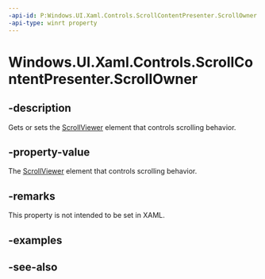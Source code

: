```yaml
---
-api-id: P:Windows.UI.Xaml.Controls.ScrollContentPresenter.ScrollOwner
-api-type: winrt property
---
```


<!-- Property syntax
public object ScrollOwner { get;  set; }
-->

# Windows.UI.Xaml.Controls.ScrollContentPresenter.ScrollOwner

## -description
Gets or sets the [ScrollViewer](scrollviewer.md) element that controls scrolling behavior.



## -property-value
The [ScrollViewer](scrollviewer.md) element that controls scrolling behavior.

## -remarks
This property is not intended to be set in XAML.

## -examples

## -see-also
